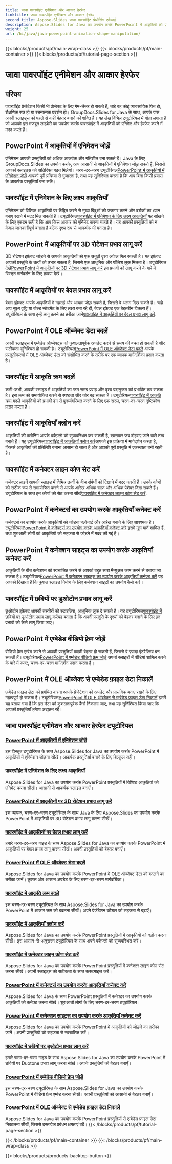 ```yaml
---
title: जावा पावरपॉइंट एनीमेशन और आकार हेरफेर
linktitle: जावा पावरपॉइंट एनीमेशन और आकार हेरफेर
second_title: Aspose.Slides जावा पावरपॉइंट प्रोसेसिंग एपीआई
description: Aspose.Slides for Java का उपयोग करके PowerPoint में आकृतियों को एनिमेट और हेरफेर करना सीखें। गतिशील प्रस्तुतियों के लिए व्यापक ट्यूटोरियल।
weight: 25
url: /hi/java/java-powerpoint-animation-shape-manipulation/
---
```


{{< blocks/products/pf/main-wrap-class >}}
{{< blocks/products/pf/main-container >}}
{{< blocks/products/pf/tutorial-page-section >}}

# जावा पावरपॉइंट एनीमेशन और आकार हेरफेर


## परिचय

पावरपॉइंट प्रेजेंटेशन किसी भी प्रोजेक्ट के लिए गेम-चेंजर हो सकते हैं, चाहे वह कोई व्यावसायिक पिच हो, शैक्षणिक सत्र हो या रचनात्मक प्रदर्शन हो। GroupDocs.Slides for Java के साथ, आपके पास अपनी स्लाइड्स को पहले से कहीं बेहतर बनाने की शक्ति है। यह लेख विभिन्न ट्यूटोरियल में गोता लगाता है जो आपको इस मजबूत लाइब्रेरी का उपयोग करके पावरपॉइंट में आकृतियों को एनिमेट और हेरफेर करने में मदद करते हैं।

## PowerPoint में आकृतियों में एनिमेशन जोड़ें

एनिमेशन आपकी प्रस्तुतियों को अधिक आकर्षक और गतिशील बना सकते हैं। Java के लिए GroupDocs.Slides का उपयोग करके, आप आसानी से आकृतियों में एनिमेशन जोड़ सकते हैं, जिससे आपकी स्लाइड्स को अतिरिक्त बढ़त मिलेगी। चरण-दर-चरण ट्यूटोरियल[PowerPoint में आकृतियों में एनिमेशन जोड़ें](./add-animations-to-shapes-powerpoint/) आपको पूरी प्रक्रिया से गुजारता है, तथा यह सुनिश्चित करता है कि आप बिना किसी प्रयास के आकर्षक प्रस्तुतियाँ बना सकें।

## पावरपॉइंट में एनिमेशन के लिए लक्ष्य आकृतियाँ

 एनिमेशन को विशिष्ट आकृतियों पर केंद्रित करने से मुख्य बिंदुओं को उजागर करने और दर्शकों का ध्यान बनाए रखने में मदद मिल सकती है। ट्यूटोरियल[पावरपॉइंट में एनिमेशन के लिए लक्ष्य आकृतियाँ](./target-shapes-for-animation-powerpoint/) यह सीखने के लिए एकदम सही है कि आप किस आकार को एनिमेट करना चाहते हैं। यह आपकी प्रस्तुतियों को न केवल जानकारीपूर्ण बनाता है बल्कि दृश्य रूप से आकर्षक भी बनाता है।

## PowerPoint में आकृतियों पर 3D रोटेशन प्रभाव लागू करें

 3D रोटेशन इफ़ेक्ट जोड़ने से आपकी आकृतियों को एक अनूठी दृश्य अपील मिल सकती है। यह इफ़ेक्ट आपकी प्रस्तुति के तत्वों को उभार सकता है, जिससे एक आधुनिक और पॉलिश लुक मिलता है। ट्यूटोरियल देखें[PowerPoint में आकृतियों पर 3D रोटेशन प्रभाव लागू करें](./apply-3d-rotation-effect-shapes-powerpoint/) इन प्रभावों को लागू करने के बारे में विस्तृत मार्गदर्शन के लिए कृपया देखें।

## पावरपॉइंट में आकृतियों पर बेवल प्रभाव लागू करें

बेवल इफ़ेक्ट आपके आकृतियों में गहराई और आयाम जोड़ सकते हैं, जिससे वे अलग दिख सकते हैं। चाहे आप सूक्ष्म वृद्धि या बोल्ड स्टेटमेंट के लिए लक्ष्य बना रहे हों, बेवल इफ़ेक्ट एक बेहतरीन विकल्प हैं। ट्यूटोरियल के साथ इन्हें लागू करने का तरीका जानें[पावरपॉइंट में आकृतियों पर बेवल प्रभाव लागू करें](./apply-bevel-effects-shapes-powerpoint/).

## PowerPoint में OLE ऑब्जेक्ट डेटा बदलें

 अपनी स्लाइड्स में एम्बेडेड ऑब्जेक्ट्स को कुशलतापूर्वक अपडेट करने से समय की बचत हो सकती है और सटीकता सुनिश्चित हो सकती है। ट्यूटोरियल[PowerPoint में OLE ऑब्जेक्ट डेटा बदलें](./change-ole-object-data-powerpoint/) आपके प्रस्तुतीकरणों में OLE ऑब्जेक्ट डेटा को संशोधित करने के तरीके पर एक व्यापक मार्गदर्शिका प्रदान करता है।

## पावरपॉइंट में आकृति क्रम बदलें

 कभी-कभी, आपकी स्लाइड में आकृतियों का क्रम समग्र प्रवाह और दृश्य पदानुक्रम को प्रभावित कर सकता है। इस क्रम को समायोजित करने से स्पष्टता और जोर बढ़ सकता है। ट्यूटोरियल[पावरपॉइंट में आकृति क्रम बदलें](./change-shape-order-powerpoint/) आकृतियों को प्रभावी ढंग से पुनर्व्यवस्थित करने के लिए एक सरल, चरण-दर-चरण दृष्टिकोण प्रदान करता है।

## पावरपॉइंट में आकृतियाँ क्लोन करें

 आकृतियों की क्लोनिंग आपके वर्कफ़्लो को सुव्यवस्थित कर सकती है, खासकर जब दोहराए जाने वाले तत्व बनाते हैं। यह ट्यूटोरियल[पावरपॉइंट में आकृतियाँ क्लोन करें](./clone-shapes-powerpoint/)आपको इस प्रक्रिया में मार्गदर्शन करता है, जिससे आकृतियों की प्रतिलिपि बनाना आसान हो जाता है और आपकी पूरी प्रस्तुति में एकरूपता बनी रहती है।

## पावरपॉइंट में कनेक्टर लाइन कोण सेट करें

 कनेक्टर लाइनें आपकी स्लाइड में विभिन्न तत्वों के बीच संबंधों को दिखाने में मदद करती हैं। उनके कोणों को सटीक रूप से समायोजित करने से आपके आरेख अधिक साफ़ और अधिक पेशेवर दिख सकते हैं। ट्यूटोरियल के साथ इन कोणों को सेट करना सीखें[पावरपॉइंट में कनेक्टर लाइन कोण सेट करें](./set-connector-line-angle-powerpoint/).

## PowerPoint में कनेक्टर्स का उपयोग करके आकृतियाँ कनेक्ट करें

 कनेक्टर्स का उपयोग करके आकृतियों को जोड़ना फ़्लोचार्ट और आरेख बनाने के लिए आवश्यक है। ट्यूटोरियल[PowerPoint में कनेक्टर्स का उपयोग करके आकृतियाँ कनेक्ट करें](./connect-shapes-using-connectors-powerpoint/) इसमें मूल बातें शामिल हैं, तथा शुरुआती लोगों को आकृतियों को सहजता से जोड़ने में मदद की गई है।

## PowerPoint में कनेक्शन साइट्स का उपयोग करके आकृतियाँ कनेक्ट करें

 आकृतियों के बीच कनेक्शन को स्वचालित करने से आपको बहुत सारा मैन्युअल काम करने से बचाया जा सकता है। ट्यूटोरियल[PowerPoint में कनेक्शन साइट्स का उपयोग करके आकृतियाँ कनेक्ट करें](./connect-shapes-using-connection-sites-powerpoint/) यह आपको दिखाता है कि कुशल स्लाइड निर्माण के लिए कनेक्शन साइटों का उपयोग कैसे करें।

## पावरपॉइंट में छवियों पर डुओटोन प्रभाव लागू करें

 डुओटोन इफ़ेक्ट आपकी तस्वीरों को स्टाइलिश, आधुनिक लुक दे सकते हैं। यह ट्यूटोरियल[पावरपॉइंट में छवियों पर डुओटोन प्रभाव लागू करें](./apply-duotone-effects-images-powerpoint/)यह बताता है कि अपनी प्रस्तुति के दृश्यों को बेहतर बनाने के लिए इन प्रभावों को कैसे लागू किया जाए।

## PowerPoint में एम्बेडेड वीडियो फ़्रेम जोड़ें

 वीडियो फ़्रेम एम्बेड करने से आपकी प्रस्तुतियाँ काफ़ी बेहतर हो सकती हैं, जिससे वे ज़्यादा इंटरैक्टिव बन सकती हैं। ट्यूटोरियल[PowerPoint में एम्बेडेड वीडियो फ़्रेम जोड़ें](./add-embedded-video-frame-powerpoint/) अपनी स्लाइडों में वीडियो शामिल करने के बारे में स्पष्ट, चरण-दर-चरण मार्गदर्शन प्रदान करता है।

## PowerPoint में OLE ऑब्जेक्ट से एम्बेडेड फ़ाइल डेटा निकालें

 एम्बेडेड फ़ाइल डेटा को प्रबंधित करना आपके प्रेजेंटेशन को अपडेट और प्रासंगिक बनाए रखने के लिए महत्वपूर्ण हो सकता है। ट्यूटोरियल[PowerPoint में OLE ऑब्जेक्ट से एम्बेडेड फ़ाइल डेटा निकालें](./extract-embedded-file-data-ole-object-powerpoint/) इसमें यह बताया गया है कि इस डेटा को कुशलतापूर्वक कैसे निकाला जाए, तथा यह सुनिश्चित किया जाए कि आपकी प्रस्तुतियाँ हमेशा अद्यतन रहें।
## जावा पावरपॉइंट एनीमेशन और आकार हेरफेर ट्यूटोरियल
### [PowerPoint में आकृतियों में एनिमेशन जोड़ें](./add-animations-to-shapes-powerpoint/)
इस विस्तृत ट्यूटोरियल के साथ Aspose.Slides for Java का उपयोग करके PowerPoint में आकृतियों में एनिमेशन जोड़ना सीखें। आकर्षक प्रस्तुतियाँ बनाने के लिए बिल्कुल सही।
### [पावरपॉइंट में एनिमेशन के लिए लक्ष्य आकृतियाँ](./target-shapes-for-animation-powerpoint/)
Aspose.Slides for Java का उपयोग करके PowerPoint प्रस्तुतियों में विशिष्ट आकृतियों को एनिमेट करना सीखें। आसानी से आकर्षक स्लाइड बनाएँ।
### [PowerPoint में आकृतियों पर 3D रोटेशन प्रभाव लागू करें](./apply-3d-rotation-effect-shapes-powerpoint/)
इस व्यापक, चरण-दर-चरण ट्यूटोरियल के साथ Java के लिए Aspose.Slides का उपयोग करके PowerPoint में आकृतियों पर 3D रोटेशन प्रभाव लागू करना सीखें।
### [पावरपॉइंट में आकृतियों पर बेवल प्रभाव लागू करें](./apply-bevel-effects-shapes-powerpoint/)
हमारे चरण-दर-चरण गाइड के साथ Aspose.Slides for Java का उपयोग करके PowerPoint में आकृतियों पर बेवल प्रभाव लागू करना सीखें। अपनी प्रस्तुतियों को बेहतर बनाएँ।
### [PowerPoint में OLE ऑब्जेक्ट डेटा बदलें](./change-ole-object-data-powerpoint/)
Aspose.Slides for Java का उपयोग करके PowerPoint में OLE ऑब्जेक्ट डेटा को बदलने का तरीका जानें। कुशल और आसान अपडेट के लिए चरण-दर-चरण मार्गदर्शिका।
### [पावरपॉइंट में आकृति क्रम बदलें](./change-shape-order-powerpoint/)
इस चरण-दर-चरण ट्यूटोरियल के साथ Aspose.Slides for Java का उपयोग करके PowerPoint में आकार क्रम को बदलना सीखें। अपने प्रेजेंटेशन कौशल को सहजता से बढ़ाएँ।
### [पावरपॉइंट में आकृतियाँ क्लोन करें](./clone-shapes-powerpoint/)
Aspose.Slides for Java का उपयोग करके PowerPoint प्रस्तुतियों में आकृतियों को क्लोन करना सीखें। इस आसान-से-अनुसरण ट्यूटोरियल के साथ अपने वर्कफ़्लो को सुव्यवस्थित करें।
### [पावरपॉइंट में कनेक्टर लाइन कोण सेट करें](./set-connector-line-angle-powerpoint/)
Aspose.Slides for Java का उपयोग करके PowerPoint प्रस्तुतियों में कनेक्टर लाइन कोण सेट करना सीखें। अपनी स्लाइड्स को सटीकता के साथ कस्टमाइज़ करें।
### [PowerPoint में कनेक्टर्स का उपयोग करके आकृतियाँ कनेक्ट करें](./connect-shapes-using-connectors-powerpoint/)
Aspose.Slides for Java के साथ PowerPoint प्रस्तुतियों में कनेक्टर का उपयोग करके आकृतियों को कनेक्ट करना सीखें। शुरुआती लोगों के लिए चरण-दर-चरण ट्यूटोरियल।
### [PowerPoint में कनेक्शन साइट्स का उपयोग करके आकृतियाँ कनेक्ट करें](./connect-shapes-using-connection-sites-powerpoint/)
Aspose.Slides for Java का उपयोग करके PowerPoint में आकृतियों को जोड़ने का तरीका जानें। अपनी प्रस्तुतियों को सहजता से स्वचालित करें।
### [पावरपॉइंट में छवियों पर डुओटोन प्रभाव लागू करें](./apply-duotone-effects-images-powerpoint/)
हमारे चरण-दर-चरण गाइड के साथ Aspose.Slides for Java का उपयोग करके PowerPoint में छवियों पर Duotone प्रभाव लागू करना सीखें। अपनी प्रस्तुतियों को बेहतर बनाएँ।
### [PowerPoint में एम्बेडेड वीडियो फ़्रेम जोड़ें](./add-embedded-video-frame-powerpoint/)
इस चरण-दर-चरण ट्यूटोरियल के साथ Aspose.Slides for Java का उपयोग करके PowerPoint में वीडियो फ़्रेम एम्बेड करना सीखें। अपनी प्रस्तुतियों को आसानी से बेहतर बनाएँ।
### [PowerPoint में OLE ऑब्जेक्ट से एम्बेडेड फ़ाइल डेटा निकालें](./extract-embedded-file-data-ole-object-powerpoint/)
Aspose.Slides for Java का उपयोग करके PowerPoint प्रस्तुतियों से एम्बेडेड फ़ाइल डेटा निकालना सीखें, जिससे दस्तावेज़ प्रबंधन क्षमताएं बढ़ें।
{{< /blocks/products/pf/tutorial-page-section >}}

{{< /blocks/products/pf/main-container >}}
{{< /blocks/products/pf/main-wrap-class >}}

{{< blocks/products/products-backtop-button >}}
